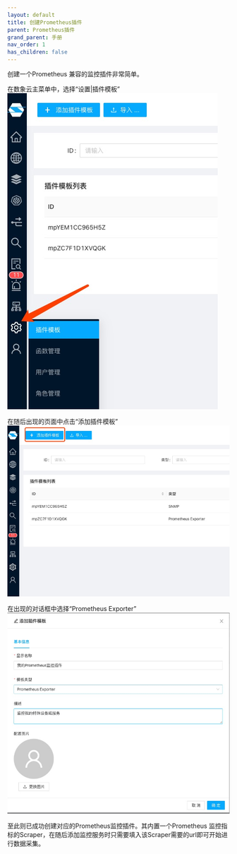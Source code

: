```yaml
---
layout: default
title: 创建Prometheus插件
parent: Prometheus插件
grand_parent: 手册
nav_order: 1
has_children: false
---
```


创建一个Prometheus 兼容的监控插件非常简单。

在数象云主菜单中，选择“设置|插件模板”
![menu.png](./images/menu.jpg)

在随后出现的页面中点击“添加插件模板”
![create.png](./images/create.jpg)

在出现的对话框中选择“Prometheus Exporter”
![create2.png](./images/create2.jpg)

至此则已成功创建对应的Prometheus监控插件。其内置一个Prometheus 监控指标的Scraper，在随后添加监控服务时只需要填入该Scraper需要的url即可开始进行数据采集。
